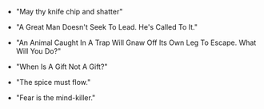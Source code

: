 - "May thy knife chip and shatter"

- "A Great Man Doesn't Seek To Lead. He's Called To It."

- "An Animal Caught In A Trap Will Gnaw Off Its Own Leg To Escape. What Will You Do?"

- "When Is A Gift Not A Gift?"

- "The spice must flow."

- "Fear is the mind-killer."

